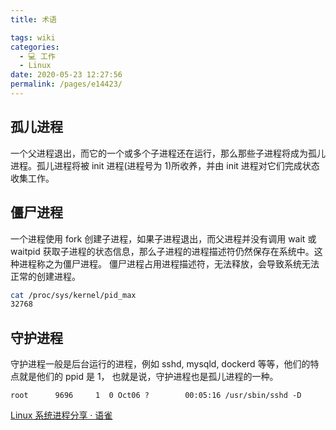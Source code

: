 ```yaml
---
title: 术语

tags: wiki
categories: 
  - 💻 工作
  - Linux
date: 2020-05-23 12:27:56
permalink: /pages/e14423/
---
```


## 孤儿进程

一个父进程退出，而它的一个或多个子进程还在运行，那么那些子进程将成为孤儿进程。孤儿进程将被 init 进程(进程号为 1)所收养，并由 init 进程对它们完成状态收集工作。

## 僵尸进程
一个进程使用 fork 创建子进程，如果子进程退出，而父进程并没有调用 wait 或 waitpid 获取子进程的状态信息，那么子进程的进程描述符仍然保存在系统中。这种进程称之为僵尸进程。 僵尸进程占用进程描述符，无法释放，会导致系统无法正常的创建进程。
```bash
cat /proc/sys/kernel/pid_max
32768
```
## 守护进程

守护进程一般是后台运行的进程，例如 sshd, mysqld, dockerd 等等，他们的特点就是他们的 ppid 是 1， 也就是说，守护进程也是孤儿进程的一种。

```plain
root      9696     1  0 Oct06 ?        00:05:16 /usr/sbin/sshd -D
```

[Linux 系统进程分享 · 语雀](https://www.yuque.com/wangdd/blog/pbcbub#J7ItX)
